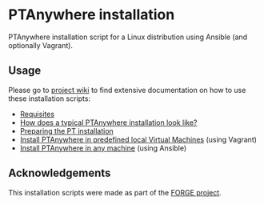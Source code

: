 # PTAnywhere installation

PTAnywhere installation script for a Linux distribution using Ansible (and optionally Vagrant).

## Usage

Please go to [project wiki](https://github.com/PTAnywhere/ptAnywhere-installation/wiki/) to find extensive documentation on how to use these installation scripts:

 * [Requisites](https://github.com/PTAnywhere/ptAnywhere-installation/wiki/Requirements)
 * [How does a typical PTAnywhere installation look like?](https://github.com/PTAnywhere/ptAnywhere-installation/wiki/Typical-installation)
 * [Preparing the PT installation](https://github.com/PTAnywhere/ptAnywhere-installation/wiki/Preparing-the-PT-installation)
 * [Install PTAnywhere in predefined local Virtual Machines](https://github.com/PTAnywhere/ptAnywhere-installation/wiki/Install-PTAnywhere-using-Vagrant) (using Vagrant)
 * [Install PTAnywhere in any machine](https://github.com/PTAnywhere/ptAnywhere-installation/wiki/Install-PTAnywhere-using-Ansible) (using Ansible)


## Acknowledgements

This installation scripts were made as part of the [FORGE project](http://ict-forge.eu/).
